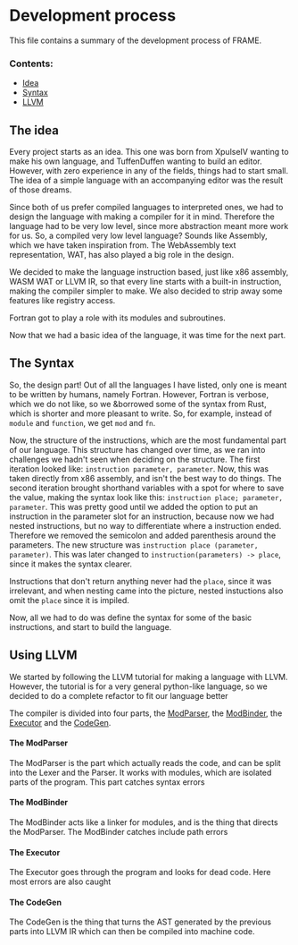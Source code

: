 # Development process 
This file contains a summary of the development process of FRAME.

### Contents:
- [Idea](#the-idea)
- [Syntax](#the-syntax)
- [LLVM](#using-llvm)

## The idea
Every project starts as an idea. This one was born from XpulseIV wanting to make his own language, and TuffenDuffen wanting to build an editor. However, with zero experience in any of the fields, things had to start small. The idea of a simple language with an accompanying editor was the result of those dreams.

Since both of us prefer compiled languages to interpreted ones, we had to design the language with making a compiler for it in mind. Therefore the language had to be very low level, since more abstraction meant more work for us. So, a compiled very low level language? Sounds like Assembly, which we have taken inspiration from. The WebAssembly text representation, WAT, has also played a big role in the design. 

We decided to make the language instruction based, just like x86 assembly, WASM WAT or LLVM IR, so that every line starts with a built-in instruction, making the compiler simpler to make. We also decided to strip away some features like registry access.

Fortran got to play a role with its modules and subroutines.

Now that we had a basic idea of the language, it was time for the next part.

## The Syntax
So, the design part! Out of all the languages I have listed, only one is meant to be written by humans, namely Fortran. However, Fortran is verbose, which we do not like, so we &borrowed some of the syntax from Rust, which is shorter and more pleasant to write. So, for example, instead of `module` and `function`, we get `mod` and `fn`.

Now, the structure of the instructions, which are the most fundamental part of our language. This structure has changed over time, as we ran into challenges we hadn't seen when deciding on the structure. The first iteration looked like: `instruction parameter, parameter`. Now, this was taken directly from x86 assembly, and isn't the best way to do things. The second iteration brought shorthand variables with a spot for where to save the value, making the syntax look like this: `instruction place; parameter, parameter`. This was pretty good until we added the option to put an instruction in the parameter slot for an instruction, because now we had nested instructions, but no way to differentiate where a instruction ended. Therefore we removed the semicolon and added parenthesis around the parameters. The new structure was `instruction place (parameter, parameter)`. This was later changed to `instruction(parameters) -> place`, since it makes the syntax clearer.

Instructions that don't return anything never had the `place`, since it was irrelevant, and when nesting came into the picture, nested instuctions also omit the `place` since it is impiled. 

Now, all we had to do was define the syntax for some of the basic instructions, and start to build the language.

## Using LLVM
We started by following the LLVM tutorial for making a language with LLVM. However, the tutorial is for a very general python-like language, so we decided to do a complete refactor to fit our language better

The compiler is divided into four parts, the [ModParser](###the-modparser), the [ModBinder](###the-modbinder), the [Executor](###the-executor) and the [CodeGen](###the-codegen).

#### The ModParser
The ModParser is the part which actually reads the code, and can be split into the Lexer and the Parser. It works with modules, which are isolated parts of the program. This part catches syntax errors

#### The ModBinder
The ModBinder acts like a linker for modules, and is the thing that directs the ModParser. The ModBinder catches include path errors

#### The Executor
The Executor goes through the program and looks for dead code. Here most errors are also caught

#### The CodeGen
The CodeGen is the thing that turns the AST generated by the previous parts into LLVM IR which can then be compiled into machine code.